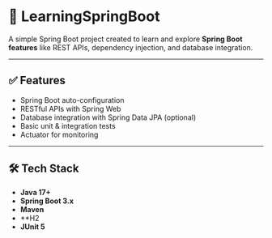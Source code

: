 # 🚀 LearningSpringBoot

A simple Spring Boot project created to learn and explore **Spring Boot features** like REST APIs, dependency injection, and database integration.

---

## ✅ Features
- Spring Boot auto-configuration  
- RESTful APIs with Spring Web  
- Database integration with Spring Data JPA (optional)  
- Basic unit & integration tests  
- Actuator for monitoring  

---

## 🛠 Tech Stack
- **Java 17+**  
- **Spring Boot 3.x**  
- **Maven**  
- **H2  
- **JUnit 5**  

 
 
